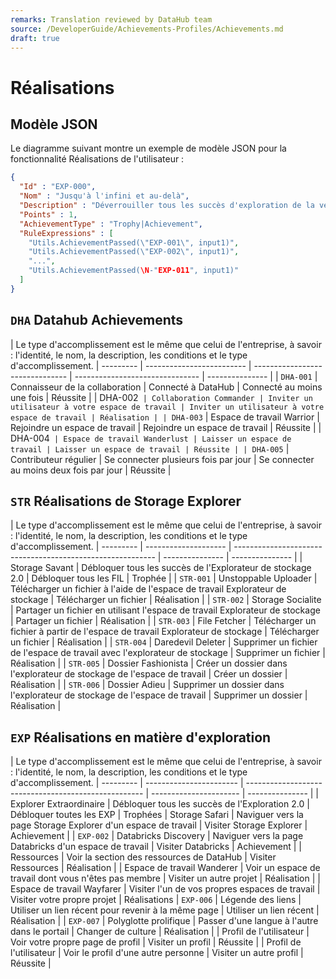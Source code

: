 ```yaml
---
remarks: Translation reviewed by DataHub team
source: /DeveloperGuide/Achievements-Profiles/Achievements.md
draft: true
---
```


# Réalisations

## Modèle JSON

Le diagramme suivant montre un exemple de modèle JSON pour la fonctionnalité Réalisations de l'utilisateur :

```json
{
  "Id" : "EXP-000",
  "Nom" : "Jusqu'à l'infini et au-delà",
  "Description" : "Déverrouiller tous les succès d'exploration de la version initiale",
  "Points" : 1,
  "AchievementType" : "Trophy|Achievement",
  "RuleExpressions" : [
    "Utils.AchievementPassed(\"EXP-001\", input1)",
    "Utils.AchievementPassed(\"EXP-002\", input1)",
    "...",
    "Utils.AchievementPassed(\N-"EXP-011", input1)"
  ]
}
```

## `DHA` Datahub Achievements

| Le type d'accomplissement est le même que celui de l'entreprise, à savoir : l'identité, le nom, la description, les conditions et le type d'accomplissement.
| --------- | ------------------------- | ------------------------------- | ------------------------------- | --------------- |
| `DHA-001` | Connaisseur de la collaboration | Connecté à DataHub | Connecté au moins une fois | Réussite |
| DHA-002` | Collaboration Commander | Inviter un utilisateur à votre espace de travail | Inviter un utilisateur à votre espace de travail | Réalisation |
| DHA-003` | Espace de travail Warrior | Rejoindre un espace de travail | Rejoindre un espace de travail | Réussite |
| DHA-004` | Espace de travail Wanderlust | Laisser un espace de travail | Laisser un espace de travail | Réussite |
| DHA-005` | Contributeur régulier | Se connecter plusieurs fois par jour | Se connecter au moins deux fois par jour | Réussite |

## `STR` Réalisations de Storage Explorer

| Le type d'accomplissement est le même que celui de l'entreprise, à savoir : l'identité, le nom, la description, les conditions et le type d'accomplissement.
| --------- | -------------------- | ---------------------------------------------------------- | --------------- | --------------- |
| Storage Savant | Débloquer tous les succès de l'Explorateur de stockage 2.0 | Débloquer tous les FIL | Trophée |
| `STR-001` | Unstoppable Uploader | Télécharger un fichier à l'aide de l'espace de travail Explorateur de stockage | Télécharger un fichier | Réalisation |
| `STR-002` | Storage Socialite | Partager un fichier en utilisant l'espace de travail Explorateur de stockage | Partager un fichier | Réalisation |
| `STR-003` | File Fetcher | Télécharger un fichier à partir de l'espace de travail Explorateur de stockage | Télécharger un fichier | Réalisation |
| `STR-004` | Daredevil Deleter | Supprimer un fichier de l'espace de travail avec l'explorateur de stockage | Supprimer un fichier | Réalisation |
| `STR-005` | Dossier Fashionista | Créer un dossier dans l'explorateur de stockage de l'espace de travail | Créer un dossier | Réalisation |
| `STR-006` | Dossier Adieu | Supprimer un dossier dans l'explorateur de stockage de l'espace de travail | Supprimer un dossier | Réalisation |

## `EXP` Réalisations en matière d'exploration

| Le type d'accomplissement est le même que celui de l'entreprise, à savoir : l'identité, le nom, la description, les conditions et le type d'accomplissement.
| --------- | ----------------------- | ---------------------------------------------------- | ---------------------- | --------------- |
| Explorer Extraordinaire | Débloquer tous les succès de l'Exploration 2.0 | Débloquer toutes les EXP | Trophées
| Storage Safari | Naviguer vers la page Storage Explorer d'un espace de travail | Visiter Storage Explorer | Achievement |
| `EXP-002` | Databricks Discovery | Naviguer vers la page Databricks d'un espace de travail | Visiter Databricks | Achievement |
| Ressources | Voir la section des ressources de DataHub | Visiter Ressources | Réalisation |
| Espace de travail Wanderer | Voir un espace de travail dont vous n'êtes pas membre | Visiter un autre projet | Réalisation |
| Espace de travail Wayfarer | Visiter l'un de vos propres espaces de travail | Visiter votre propre projet | Réalisations
| `EXP-006` | Légende des liens | Utiliser un lien récent pour revenir à la même page | Utiliser un lien récent | Réalisation |
| `EXP-007` | Polyglotte prolifique | Passer d'une langue à l'autre dans le portail | Changer de culture | Réalisation |
| Profil de l'utilisateur | Voir votre propre page de profil | Visiter un profil | Réussite |
| Profil de l'utilisateur | Voir le profil d'une autre personne | Visiter un autre profil | Réussite |
